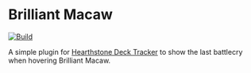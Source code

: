 # Brilliant Macaw

[![Build](https://github.com/Shiqan/hdt-macaw/actions/workflows/build.yml/badge.svg?branch=main)](https://github.com/Shiqan/hdt-macaw/actions/workflows/build.yml)

A simple plugin for [Hearthstone Deck Tracker](https://github.com/Epix37/Hearthstone-Deck-Tracker) to show the last battlecry when hovering Brilliant Macaw.